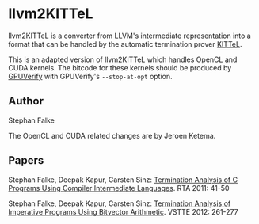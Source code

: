 # llvm2KITTeL

llvm2KITTeL is a converter from LLVM's intermediate representation
into a format that can be handled by the automatic termination prover
[KITTeL](https://github.com/s-falke/kittel-koat).

This is an adapted version of llvm2KITTeL which handles OpenCL and CUDA
kernels. The bitcode for these kernels should be produced by
[GPUVerify](http://multicore.doc.ic.ac.uk/tools/GPUVerify/) with
GPUVerify's `--stop-at-opt` option.

## Author

Stephan Falke

The OpenCL and CUDA related changes are by Jeroen Ketema.

## Papers

Stephan Falke, Deepak Kapur, Carsten Sinz:
[Termination Analysis of C Programs Using Compiler Intermediate Languages](http://dx.doi.org/10.4230/LIPIcs.RTA.2011.41).
RTA 2011: 41-50

Stephan Falke, Deepak Kapur, Carsten Sinz:
[Termination Analysis of Imperative Programs Using Bitvector Arithmetic](http://dx.doi.org/10.1007/978-3-642-27705-4_21).
VSTTE 2012: 261-277
